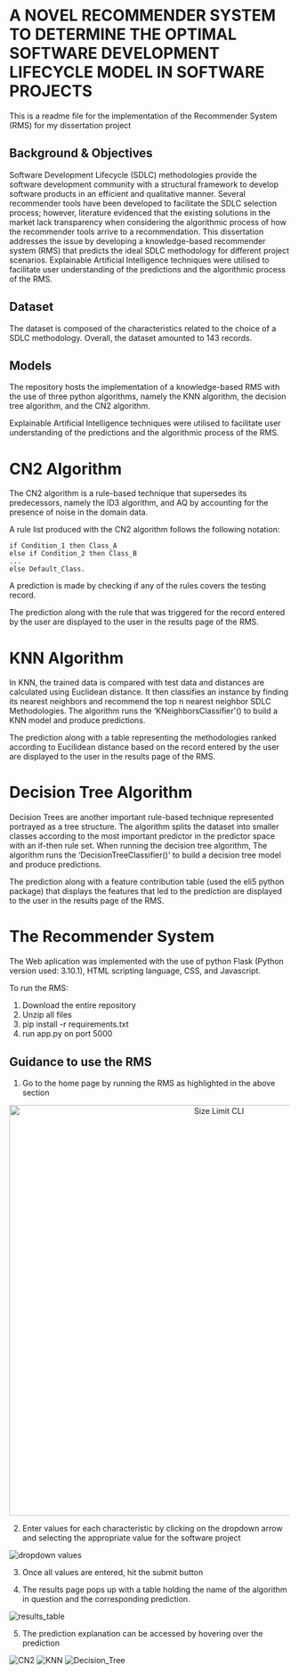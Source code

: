 # A NOVEL RECOMMENDER SYSTEM TO DETERMINE THE OPTIMAL SOFTWARE DEVELOPMENT LIFECYCLE MODEL IN SOFTWARE PROJECTS

This is a readme file for the implementation of the Recommender System (RMS) for my dissertation project

## Background & Objectives

Software Development Lifecycle (SDLC) methodologies provide the software development community with a structural framework to develop software products in an efficient and qualitative manner. Several recommender tools have been developed to facilitate the SDLC selection process; however, literature evidenced that the existing solutions in the market lack transparency when considering the algorithmic process of how the recommender tools arrive to a recommendation. This dissertation addresses the issue by developing a knowledge-based recommender system (RMS) that predicts the ideal SDLC methodology for different project scenarios. Explainable Artificial Intelligence techniques were utilised to facilitate user understanding of the predictions and the algorithmic process of the RMS.

## Dataset

The dataset is composed of the characteristics related to the choice of a SDLC methodology. Overall, the dataset amounted to 143 records.

## Models

The repository hosts the implementation of a knowledge-based RMS with the use of three python algorithms, namely the KNN algorithm, the decision tree algorithm, and the CN2 algorithm.

Explainable Artificial Intelligence techniques were utilised to facilitate user understanding of the predictions and the algorithmic process of the RMS.

# CN2 Algorithm

The CN2 algorithm is a rule-based technique that supersedes its predecessors, namely the ID3 algorithm, and AQ by accounting for the presence of noise in the domain data.

A rule list produced with the CN2 algorithm follows the following notation:

    if Condition_1 then Class_A
    else if Condition_2 then Class_B
    ...
    else Default_Class.

A prediction is made by checking if any of the rules covers the testing record.

The prediction along with the rule that was triggered for the record entered by the user are displayed to the user in the results page of the RMS.

# KNN Algorithm

In KNN, the trained data is compared with test data and distances are calculated using Euclidean distance. It then classifies an instance by finding its nearest neighbors and recommend the top n nearest neighbor SDLC Methodologies. The algorithm runs the ‘KNeighborsClassifier'() to build a KNN model and produce predictions.

The prediction along with a table representing the methodologies ranked according to Eucilidean distance based on the record entered by the user are displayed to the user in the results page of the RMS.

# Decision Tree Algorithm

Decision Trees are another important rule-based technique represented portrayed as a tree structure. The algorithm splits the dataset into smaller classes according to the most important predictor in the predictor space with an if-then rule set. When running the decision tree algorithm, The algorithm runs the ‘DecisionTreeClassifier()' to build a decision tree model and produce predictions.

The prediction along with a feature contribution table (used the eli5 python package) that displays the features that led to the prediction are displayed to the user in the results page of the RMS.

# The Recommender System

The Web aplication was implemented with the use of python Flask (Python version used: 3.10.1), HTML scripting language, CSS, and Javascript.

To run the RMS:

1. Download the entire repository
2. Unzip all files
3. pip install -r requirements.txt
4. run app.py on port 5000

## Guidance to use the RMS

1. Go to the home page by running the RMS as highlighted in the above section

<p align="center">
  <img src="https://github.com/wgrech98/SDLC-Recommender/blob/master/Images/homepage.png" alt="Size Limit CLI" width="738">
</p>

2. Enter values for each characteristic by clicking on the dropdown arrow and selecting the appropriate value for the software project

![dropdown values](https://github.com/wgrech98/SDLC-Recommender/blob/master/Images/dropdown_for_characteristic.png)

3. Once all values are entered, hit the submit button

4. The results page pops up with a table holding the name of the algorithm in question and the corresponding prediction.

![results_table](https://github.com/wgrech98/SDLC-Recommender/blob/master/Images/results_table.png)

5. The prediction explanation can be accessed by hovering over the prediction

![CN2](https://github.com/wgrech98/SDLC-Recommender/blob/master/Images/rule_cn2.png)
![KNN](https://github.com/wgrech98/SDLC-Recommender/blob/master/Images/knn_explanation.png)
![Decision_Tree](https://github.com/wgrech98/SDLC-Recommender/blob/master/Images/feature_contribution.png)
